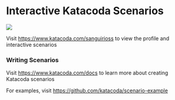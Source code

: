 # Interactive Katacoda Scenarios

[![](http://shields.katacoda.com/katacoda/sanguirioss/count.svg)](https://www.katacoda.com/sanguirioss "Get your profile on Katacoda.com")

Visit https://www.katacoda.com/sanguirioss to view the profile and interactive scenarios

### Writing Scenarios
Visit https://www.katacoda.com/docs to learn more about creating Katacoda scenarios

For examples, visit https://github.com/katacoda/scenario-example
